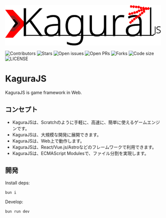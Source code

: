 
<div align="center">
  <img src="./assets/logo.svg" alt="KaguraJS">
</div>

![Contributors](https://img.shields.io/github/contributors/nakasyou/KaguraJS?logo=github&style=for-the-badge)
![Stars](https://img.shields.io/github/stars/nakasyou/KaguraJS?logo=github&style=for-the-badge)
![Open issues](https://img.shields.io/github/issues/nakasyou/KaguraJS?logo=github&style=for-the-badge)
![Open PRs](https://img.shields.io/github/issues-pr/nakasyou/kaguraJS?logo=github&style=for-the-badge)
![Forks](https://img.shields.io/github/forks/nakasyou/KaguraJS?logo=github&style=for-the-badge)
![Code size](https://img.shields.io/github/languages/code-size/nakasyou/KaguraJS?logo=github&style=for-the-badge)
![LICENSE](https://img.shields.io/github/license/nakasyou/KaguraJS?logo=github&style=for-the-badge)

# KaguraJS
KaguraJS is game framework in Web.
## コンセプト
- KaguraJSは、Scratchのように手軽に、高速に、簡単に使えるゲームエンジンです。
- KaguraJSは、大規模な開発に展開できます。
- KaguraJSは、Web上で動作します。
- KaguraJSは、React/Vue.js/Astroなどのフレームワークで利用できます。
- KaguraJSは、ECMAScript Modulesで、ファイル分割を実現します。
## 開発
Install deps:
```shell
bun i
```
Develop:
```shell
bun run dev
```
